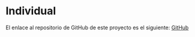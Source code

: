 # Individual
El enlace al repositorio de GitHub de este proyecto es el siguiente: [GitHub](https://github.com/migueliiin/Individual.git)